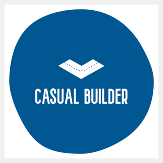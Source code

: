 <!DOCTYPE html>
<html>
<head>
  <title>Casual Builder</title>
  <style>
    body, html {
      height: 100%;
      margin: 0;
      display: flex;
      justify-content: center;
      align-items: center;
      background-color: #f0f0f0; /* Change the background color as needed */
    }
    #logo {
      max-width: 100%;
      max-height: 100%;
      width: auto;
      height: auto;
    }
  </style>
</head>
<body>
  <img id="logo" src="logo.png" alt="Casual Builder logo">
</body>
</html>
